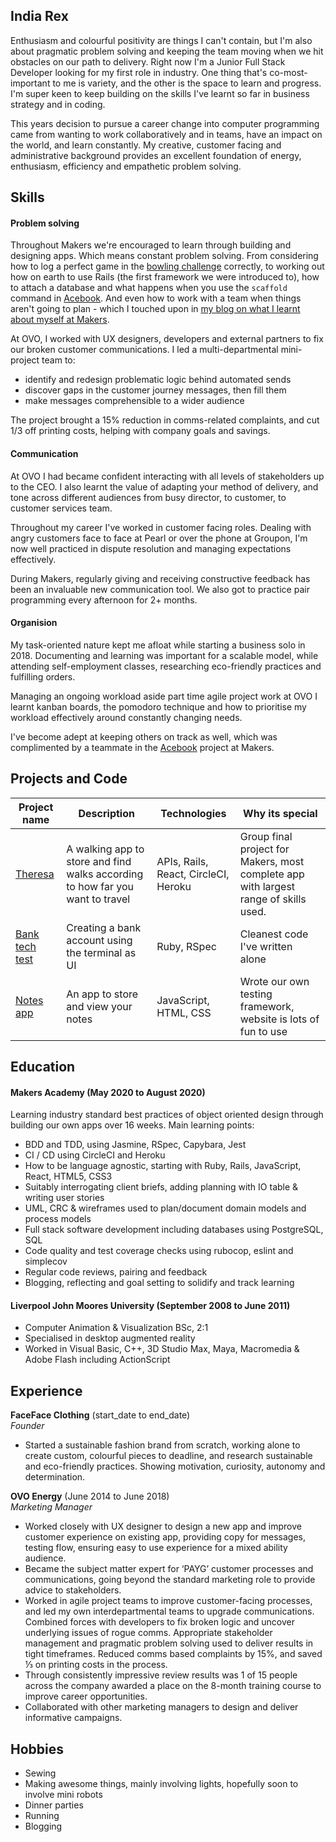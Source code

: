 ## India Rex

Enthusiasm and colourful positivity are things I can't contain, but I'm also about pragmatic problem solving and keeping the team moving when we hit obstacles on our path to delivery. Right now I'm a Junior Full Stack Developer looking for my first role in industry. One thing that's co-most-important to me is variety, and the other is the space to learn and progress. I'm super keen to keep building on the skills I've learnt so far in business strategy and in coding. 

This years decision to pursue a career change into computer programming came from wanting to work collaboratively and in teams, have an impact on the world, and learn constantly. My creative, customer facing and administrative background provides an excellent foundation of energy, enthusiasm, efficiency and empathetic problem solving. 

## Skills
#### Problem solving

Throughout Makers we're encouraged to learn through building and designing apps. Which means constant problem solving. From considering how to log a perfect game in the [bowling challenge](https://github.com/indisaurusrex/bowling-challenge) correctly, to working out how on earth to use Rails (the first framework we were introduced to), how to attach a database and what happens when you use the `scaffold` command in [Acebook](https://github.com/jamesAforster/acebook-JIMJI). And even how to work with a team when things aren't going to plan - which I touched upon in [my blog on what I learnt about myself at Makers](https://medium.com/swlh/the-top-3-things-i-learnt-about-myself-at-coding-bootcamp-8988a39102e0?source=friends_link&sk=142ceb1479fe54b56bd29e8a7f197aef). 

At OVO, I worked with UX designers, developers and external partners to fix our broken customer communications. I led a multi-departmental mini-project team to:
- identify and redesign problematic logic behind automated sends
- discover gaps in the customer journey messages, then fill them
- make messages comprehensible to a wider audience

The project brought a 15% reduction in comms-related complaints, and cut 1/3 off printing costs, helping with company goals and savings. 



#### Communication

At OVO I had became confident interacting with all levels of stakeholders up to the CEO. I also learnt the value of adapting your method of delivery, and tone across different audiences from busy director, to customer, to customer services team.

Throughout my career I've worked in customer facing roles. Dealing with angry customers face to face at Pearl or over the phone at Groupon, I'm now well practiced in dispute resolution and managing expectations effectively. 

During Makers, regularly giving and receiving constructive feedback has been an invaluable new communication tool. We also got to practice pair programming every afternoon for 2+ months. 

#### Organision

My task-oriented nature kept me afloat while starting a business solo in 2018. Documenting and learning was important for a scalable model, while attending self-employment classes, researching eco-friendly practices and fulfilling orders. 

Managing an ongoing workload aside part time agile project work at OVO I learnt kanban boards, the pomodoro technique and how to prioritise my workload effectively around constantly changing needs. 

I've become adept at keeping others on track as well, which was complimented by a teammate in the [Acebook](https://github.com/jamesAforster/acebook-JIMJI) project at Makers.  

## Projects and Code
| Project name | Description | Technologies | Why its special |
| --- | --- | --- | --- |
| [Theresa](https://github.com/theresadreamteam/theresa) | A walking app to store and find walks according to how far you want to travel | APIs, Rails, React, CircleCI, Heroku | Group final project for Makers, most complete app with largest range of skills used. |
| [Bank tech test](https://github.com/indisaurusrex/bank-tech-test) | Creating a bank account using the terminal as UI | Ruby, RSpec | Cleanest code I've written alone |
| [Notes app](https://github.com/samlandman/notesapp) | An app to store and view your notes | JavaScript, HTML, CSS | Wrote our own testing framework, website is lots of fun to use |


## Education

#### Makers Academy (May 2020 to August 2020)

Learning industry standard best practices of object oriented design through building our own apps over 16 weeks. Main learning points: 
- BDD and TDD, using Jasmine, RSpec, Capybara, Jest
- CI / CD using CircleCI and Heroku
- How to be language agnostic, starting with Ruby, Rails, JavaScript, React, HTML5, CSS3
- Suitably interrogating client briefs, adding planning with IO table & writing user stories
- UML, CRC & wireframes used to plan/document domain models and process models
- Full stack software development including databases using PostgreSQL, SQL
- Code quality and test coverage checks using rubocop, eslint and simplecov
- Regular code reviews, pairing and feedback
- Blogging, reflecting and goal setting to solidify and track learning


#### Liverpool John Moores University (September 2008 to June 2011)

- Computer Animation & Visualization BSc, 2:1
- Specialised in desktop augmented reality
- Worked in Visual Basic, C++, 3D Studio Max, Maya, Macromedia & Adobe Flash including ActionScript

## Experience

**FaceFace Clothing** (start_date to end_date)    
*Founder*  
- Started a sustainable fashion brand from scratch, working alone to create custom, colourful pieces to deadline, and research sustainable and eco-friendly practices. Showing motivation, curiosity, autonomy and determination.


**OVO Energy** (June 2014 to June 2018)   
*Marketing Manager*  
- Worked closely with UX designer to design a new app and improve customer experience on existing app, providing copy for messages, testing flow, ensuring easy to use experience for a mixed ability audience.
- Became the subject matter expert for ‘PAYG’ customer processes and communications, going beyond the standard marketing role to provide advice to stakeholders. 
- Worked in agile project teams to improve customer-facing processes, and led my own interdepartmental teams to upgrade communications. Combined forces with developers to fix broken logic and uncover underlying issues of rogue comms. Appropriate stakeholder management and pragmatic problem solving used to deliver results in tight timeframes. Reduced comms based complaints by 15%, and saved ⅓ on printing costs in the process. 
- Through consistently impressive review results was 1 of 15 people across the company awarded a place on the 8-month training course to improve career opportunities. 
- Collaborated with other marketing managers to design and deliver informative campaigns.

## Hobbies

* Sewing
* Making awesome things, mainly involving lights, hopefully soon to involve mini robots
* Dinner parties
* Running
* Blogging
